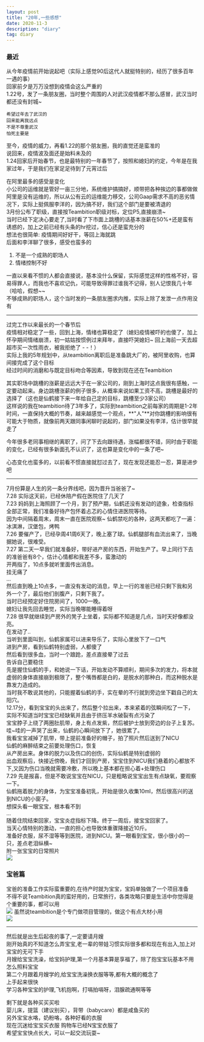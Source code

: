 ```yaml
---
layout: post
title: "20年,一些感想"
date: 2020-11-3  
description: "diary"
tag: diary
---  
```


### 最近
从今年疫情前开始说起吧（实际上感觉90后这代人就挺特别的，经历了很多百年一遇的事）  
回家前夕是万万没想到疫情会这么严重的  
1.22号，发了一条朋友圈，当时整个周围的人对武汉疫情都不那么感冒，武汉当时都还没有封城~  
```
希望过年去了武汉的
回来能离我远点
不是不尊重武汉
怕死主要是
```
至今，疫情的威力，再看1.22的那个朋友圈，我的直觉还是蛮准的  
说回来，疫情波及面还是始料未及的  
1.24回家后开始春节，也是最特别的一年春节了，按照和媳妇的约定，今年是在我家过年，于是我们在家足足待到了元宵过后  

在阿里最多的感受是变化  
小公司的运维就是管好一亩三分地，系统维护搞搞好，顺带把各种挨边的事都做做  
阿里是没有运维的，所以从公有云的运维能力移交，公司Gaap需求不高的恶劣情况下，实际上挺佩服李洋的，因为搞不好，我们这个部门是要被清退的  
3月份公布了职级，直接按Teambition职级对标，定位P5,直接崩溃~  
当时已经下定决心要走了,当时看了下市面上跳槽的话基本涨薪在50%+还是蛮有诱惑的，加上之前已经有头条的hr挖过，信心还是蛮充分的   
想法也很简单: 疫情期间好好干，等回上海就跳  
后面和李洋聊了很多，感受也蛮多的  

1. 不是一个成熟的职场人   
2. 情绪控制不好   

一直以来看不惯的人都会直接说，基本没什么保留，实际感觉这样的性格不好，容易得罪人，而我也不喜欢记仇，可能导致得罪过谁我不记得，别人记恨我几十年（哈哈，假想~~    
不够成熟的职场人，这个当时发的一条朋友圈求内推，实际上除了发泄一点作用没有   
***  
过完工作以来最长的一个春节后  
疫情相对稳定了一些，回到上海，情绪也算稳定了（媳妇疫情被吓的也傻了，加上怀孕期间情绪崩溃，初一姑姑按惯例过来拜年，直接吓哭媳妇~ 回上海前一天去超超市买一次性雨衣，被我拒绝了 - -！）  
实际上我的5年规划中，从teambition离职后是准备跳大厂的，被阿里收购，也算间接完成了这个目标  
经过时间的消磨和与既定目标吻合等因素，导致到现在还在Teambition  
  
其实职场中跳槽的涨薪是远远大于在一家公司的，刚到上海时这点我很有感触，一定要动起来。身边跳槽涨薪的例子很多，从概率来说如果工资不高，跳槽是最好的选择了（这也是仙鹤接下来一年给自己定的目标，跳槽至少3家公司）  
这样说的我在teambition待了3年多了，实际到teambition之前每家的周期是1-2年时间，一直保持大概的节奏，越来越感觉一个观点，**"人"**对你跳槽的影响很有可能大于物质，就像前两天跟同事闲聊时说起的，部门如果没有李洋，估计很早就走了   

今年很多老同事相继的离职了，问了下去向跟待遇，涨幅都很不错，同时由于职能的变化，已经有很多新面孔不认识了，这也算是变化中的一条了吧~     

心态变化也蛮多的，以前看不惯直接就怼过去了，现在发现还能忍一忍，算是进步吧    

***  
7月份算是人生的另一条分界线吧，因为晋升当爸爸了~  
7.28 实际这天前，已经休陪产假在医院住了几天了  
7.23 妈妈到上海照顾了一个月，到了预产期，仙鹤还没有发动的迹象，检查指标全部正常，我们准备好待产包怀着忐忑的心情住进医院等待。  
因为中间隔着周末，周末一直在医院观察~  仙鹤禁吃的各种，这两天都吃了一遍：冰淇淋，汉堡包，烤鸭  
7.26 要催产了，已经孕周41周6天了，晚上塞了球。仙鹤腿部有血流出来了，当晚据她说，很难受。  
7.27 第二天一早我们就准备好，带好进产房的东西，开始生产了。早上同行下去的准爸爸有8个，估计心情都和我差不多，蛮激动的  
    开两指了，10点多就听里面传出消息。  
    挂无痛了   
    ...  
    然后直到晚上10点多，一直没有发动的消息，早上一行的准爸已经只剩下我和另外一个了，最后他们剖腹产，只剩下我了。    
    当时已经预定好住院房间了，1000一晚。    
    媳妇让我先回去睡觉，实际当晚哪能睡得着呀    
7.28 很早就继续到产房外的凳子上坐着，实际都不知道是几点，当时天好像都没亮。  
    在发动了..  
    当听到里面叫到，仙鹤家属可以进来导乐了，实际心里放下了一口气    
    进到产房，看到仙鹤特别虚弱，人都傻了    
    然后看到很多血，当时一个踉跄，差点直接晕了过去    
    告诉自己要稳住   
    先是握住仙鹤的手，和她说一下话，开始发动不算顺利，期间多次的发力，将本就虚弱的身体直接崩到极限了，整个嘴唇都是白的，是脱水的那种白，而这种脱水是靠发力造成的。  
    当时我不敢说其他的，只能握着仙鹤的手，实在晕的不行就到旁边坐下戳自己的太阳穴。  
    12.17分，看到宝宝的头出来了，然后整个拉出来，本来紧着的弦瞬间松了一下，实际不知道当时宝宝已经缺氧并且由于挤压羊水破裂有点污染了    
    宝宝脖子上绕了两圈肚肌带，身上有点发紫，然后被护士放到旁边的台子上复苏。哇~哇的一声哭了出来，仙鹤的心瞬间放下了，她很累了。    
    我看宝宝减掉了肌带，带上提前准备好的帽子，拍了照片然后送到了NICU    
    仙鹤的麻醉结束之前要处理伤口，恢复  
    从产房出来。身体的脱力以及伤口的创伤，实际仙鹤是特别虚弱的  
    出血观察后，快接近傍晚，我们才回到产房，宝宝住到NICU我们悬着的心都放不下,又因为伤口当晚就需要冷敷，所以晚上基本都在担心着+处理伤口    
7.29  先是报喜，但是不敢说宝宝在NICU，只是粗略说宝宝出生有点缺氧，要观察一下。  
    仙鹤拖着脱力的身体，为宝宝准备初乳，开始是很久收集10ml，然后很高兴的送到NICU的小窗子。    
    想探头看一眼宝宝，根本看不到    
...  
随着住院结束回家，宝宝炎症指标下降。终于一周后，接宝宝回家了。   
当天心情特别的激动，一直的担心也导致体重骤降接近10斤。  
准备好衣服，尿不湿等等到医院，进到NICU。第一眼看到宝宝，很小很小的一只，差点老泪纵横~  
附一张宝宝的日常照片  
![](/images/posts/2020-11-3-diary/yyc.jpg)

### 宝爸篇  
宝爸的准备工作实际蛮重要的,在待产时就为宝宝，宝妈单独做了一个项目准备  
不得不说Teambition真的蛮好用的，日常旅行，各类攻略只要是生活中你觉得是个重要的事，都可以用  
![](/images/posts/2020-11-3-diary/tb1.png)
虽然说teambition是个专门做项目管理的，做这个有点大材小用  
![](/images/posts/2020-11-3-diary/tb2.png)
***  
然后就是出生后起夜的事了,一定要请月嫂  
刚开始真的不知道怎么弄宝宝,老一辈的带娃习惯实际很多都和现在有出入,加上对宝宝的无可下手  
月嫂给宝宝洗澡，给宝妈护理,第一个月基本算是享福了，除了抱宝宝玩基本不用怎么照料宝宝  
第二个月跟着月嫂学的,给宝宝洗澡换衣服等等,都有大概的概念了  
上手起来很快  
学习各种宝宝的护理,飞机抱啊，打嗝拍嗝呀，泪腺疏通啊等等  
  
剩下就是各种买买买啦  
婴儿床，提篮（建议别买），背带（babycare）都是咸鱼买的  
另外宝宝水咯，奶粉咯，各种好看的衣服  
现在沉迷给宝宝买衣服  购物车已经N宝宝衣服了  
希望宝宝快点长大，可以一起交流玩耍~  

